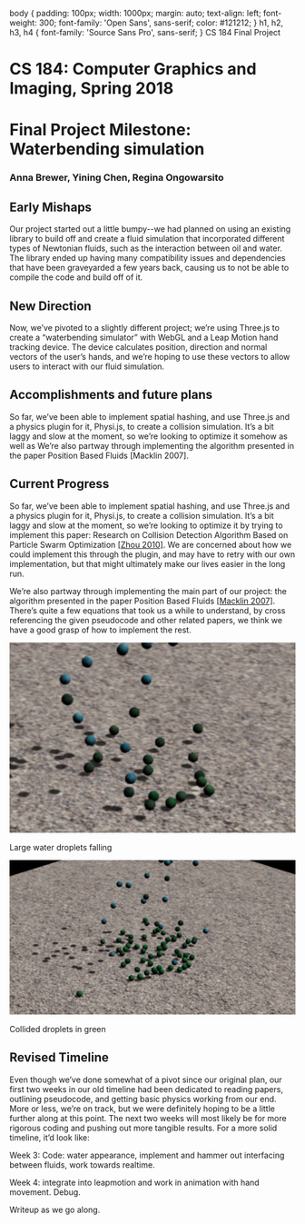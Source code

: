 body { padding: 100px; width: 1000px; margin: auto; text-align: left; font-weight: 300; font-family: 'Open Sans', sans-serif; color: #121212; } h1, h2, h3, h4 { font-family: 'Source Sans Pro', sans-serif; } CS 184 Final Project  

CS 184: Computer Graphics and Imaging, Spring 2018
==================================================

Final Project Milestone: Waterbending simulation
================================================

### Anna Brewer, Yining Chen, Regina Ongowarsito

Early Mishaps
-------------

Our project started out a little bumpy--we had planned on using an existing library to build off and create a fluid simulation that incorporated different types of Newtonian fluids, such as the interaction between oil and water. The library ended up having many compatibility issues and dependencies that have been graveyarded a few years back, causing us to not be able to compile the code and build off of it.

New Direction
-------------

Now, we’ve pivoted to a slightly different project; we’re using Three.js to create a “waterbending simulator” with WebGL and a Leap Motion hand tracking device. The device calculates position, direction and normal vectors of the user’s hands, and we’re hoping to use these vectors to allow users to interact with our fluid simulation.

Accomplishments and future plans
--------------------------------

So far, we’ve been able to implement spatial hashing, and use Three.js and a physics plugin for it, Physi.js, to create a collision simulation. It’s a bit laggy and slow at the moment, so we’re looking to optimize it somehow as well as We’re also partway through implementing the algorithm presented in the paper Position Based Fluids \[Macklin 2007\].

Current Progress
----------------

So far, we’ve been able to implement spatial hashing, and use Three.js and a physics plugin for it, Physi.js, to create a collision simulation. It’s a bit laggy and slow at the moment, so we’re looking to optimize it by trying to implement this paper: Research on Collision Detection Algorithm Based on Particle Swarm Optimization [\[Zhou 2010\]](https://link.springer.com/content/pdf/10.1007/978-3-642-14533-9_61.pdf). We are concerned about how we could implement this through the plugin, and may have to retry with our own implementation, but that might ultimately make our lives easier in the long run.

We’re also partway through implementing the main part of our project: the algorithm presented in the paper Position Based Fluids [\[Macklin 2007\]](http://mmacklin.com/pbf_sig_preprint.pdf). There’s quite a few equations that took us a while to understand, by cross referencing the given pseudocode and other related papers, we think we have a good grasp of how to implement the rest.

![](midpoint/1.png)

Large water droplets falling

![](midpoint/2.png)

Collided droplets in green

Revised Timeline
----------------

Even though we’ve done somewhat of a pivot since our original plan, our first two weeks in our old timeline had been dedicated to reading papers, outlining pseudocode, and getting basic physics working from our end. More or less, we’re on track, but we were definitely hoping to be a little further along at this point. The next two weeks will most likely be for more rigorous coding and pushing out more tangible results. For a more solid timeline, it’d look like:

Week 3: Code: water appearance, implement and hammer out interfacing between fluids, work towards realtime.

Week 4: integrate into leapmotion and work in animation with hand movement. Debug.

Writeup as we go along.
